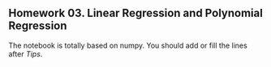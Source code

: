 ## Homework 03. Linear Regression and Polynomial Regression

The notebook is totally based on numpy. You should add or fill the lines after *Tips*.